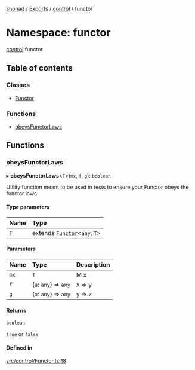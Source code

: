 [shonad](../README.md) / [Exports](../modules.md) / [control](control.md) / functor

# Namespace: functor

[control](control.md).functor

## Table of contents

### Classes

- [Functor](../classes/control.functor.Functor.md)

### Functions

- [obeysFunctorLaws](control.functor.md#obeysfunctorlaws)

## Functions

### obeysFunctorLaws

▸ **obeysFunctorLaws**<`T`\>(`mx`, `f`, `g`): `boolean`

Utility function meant to be used in tests to ensure your Functor obeys the functor laws

#### Type parameters

| Name | Type |
| :------ | :------ |
| `T` | extends [`Functor`](../classes/control.functor.Functor.md)<`any`, `T`\> |

#### Parameters

| Name | Type | Description |
| :------ | :------ | :------ |
| `mx` | `T` | M x |
| `f` | (`a`: `any`) => `any` | x => y |
| `g` | (`a`: `any`) => `any` | y => z |

#### Returns

`boolean`

`true` or `false`

#### Defined in

[src/control/Functor.ts:18](https://github.com/jonlaing/shonad/blob/4c55f96/src/control/Functor.ts#L18)
